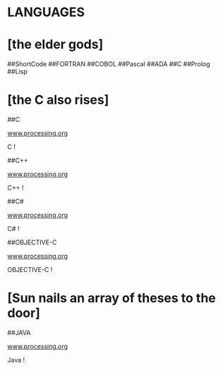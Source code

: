 LANGUAGES
=========


# [the elder gods]

##ShortCode
##FORTRAN
##COBOL
##Pascal
##ADA
##C
##Prolog
##Lisp


# [the C also rises]

##C

www.processing.org

C !


##C++

www.processing.org

C++ !


##C#

www.processing.org

C# !


##OBJECTIVE-C

www.processing.org

OBJECTIVE-C !


# [Sun nails an array of theses to the door]

##JAVA

www.processing.org

Java !